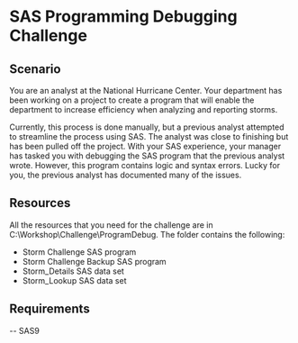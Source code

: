 # SAS Programming Debugging Challenge

## Scenario
You are an analyst at the National Hurricane Center. Your department has been working on a project 
to create a program that will enable the department to increase efficiency when analyzing and 
reporting storms. 

Currently, this process is done manually, but a previous analyst attempted to streamline the process 
using SAS. The analyst was close to finishing but has been pulled off the project. 
With your SAS experience, your manager has tasked you with debugging the SAS program that the 
previous analyst wrote. However, this program contains logic and syntax errors. Lucky for you, the 
previous analyst has documented many of the issues.

## Resources
All the resources that you need for the challenge are in C:\Workshop\Challenge\ProgramDebug. The 
folder contains the following:
- Storm Challenge SAS program
- Storm Challenge Backup SAS program
- Storm_Details SAS data set
- Storm_Lookup SAS data set

## Requirements
-- SAS9